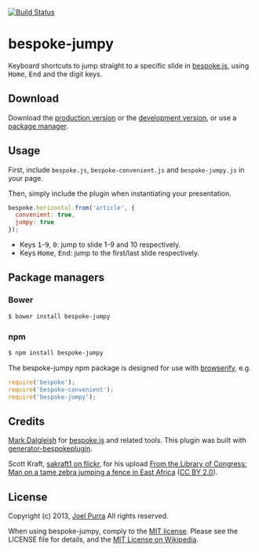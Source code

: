 [![Build Status](https://secure.travis-ci.org/joelpurra/bespoke-jumpy.png?branch=master)](https://travis-ci.org/joelpurra/bespoke-jumpy)

# bespoke-jumpy

Keyboard shortcuts to jump straight to a specific slide in [bespoke.js][bespoke.js], using <kbd>Home</kbd>, <kbd>End</kbd> and the digit keys.

## Download

Download the [production version][min] or the [development version][max], or use a [package manager](#package-managers).

[min]: https://raw.github.com/joelpurra/bespoke-jumpy/master/dist/bespoke-jumpy.min.js
[max]: https://raw.github.com/joelpurra/bespoke-jumpy/master/dist/bespoke-jumpy.js

## Usage

First, include `bespoke.js`, `bespoke-convenient.js` and `bespoke-jumpy.js` in your page.

Then, simply include the plugin when instantiating your presentation.

```js
bespoke.horizontal.from('article', {
  convenient: true,
  jumpy: true
});
```

- Keys <kbd>1</kbd>-<kbd>9</kbd>, <kbd>0</kbd>: jump to slide 1-9 and 10 respectively.
- Keys <kbd>Home</kbd>, <kbd>End</kbd>: jump to the first/last slide respectively.


## Package managers

### Bower

```bash
$ bower install bespoke-jumpy
```

### npm

```bash
$ npm install bespoke-jumpy
```

The bespoke-jumpy npm package is designed for use with [browserify](http://browserify.org/), e.g.

```js
require('bespoke');
require('bespoke-convenient');
require('bespoke-jumpy');
```

## Credits

[Mark Dalgleish](http://markdalgleish.com/) for [bespoke.js][bespoke.js] and related tools. This plugin was built with [generator-bespokeplugin](https://github.com/markdalgleish/generator-bespokeplugin).

Scott Kraft, [sakraft1 on flickr](https://secure.flickr.com/photos/sakraft1/), for his upload [From the Library of Congress: Man on a tame zebra jumping a fence in East Africa](https://secure.flickr.com/photos/sakraft1/2649955918/) ([CC BY 2.0](https://creativecommons.org/licenses/by/2.0/)).



## License

Copyright (c) 2013, [Joel Purra](http://joelpurra.com/) All rights reserved.

When using bespoke-jumpy, comply to the [MIT license](http://joelpurra.mit-license.org/2013). Please see the LICENSE file for details, and the [MIT License on Wikipedia](http://en.wikipedia.org/wiki/MIT_License).

[bespoke.js]: https://github.com/markdalgleish/bespoke.js
[default-events]: https://github.com/markdalgleish/bespoke.js#events
